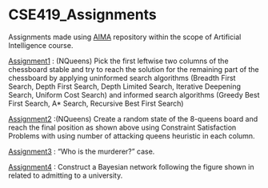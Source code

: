 # CSE419_Assignments 

Assignments made using  [AIMA](https://github.com/aimacode/aima-java) repository within the scope of Artificial Intelligence course.


[Assignment1](https://github.com/ececsk/CSE419_Assignments/blob/main/Assigment1.java) : (NQueens) Pick the first leftwise two columns of the chessboard stable and try to reach the solution for the remaining part of the chessboard by applying uninformed search algorithms (Breadth First Search, Depth First Search, Depth Limited Search, Iterative Deepening Search, Uniform Cost Search) and informed search algorithms (Greedy Best First Search, A* Search, Recursive Best First Search)

[Assignment2](https://github.com/ececsk/CSE419_Assignments/blob/main/Assigment2.java) :(NQueens) Create a random state of the 8-queens board and reach the final position as shown above using Constraint Satisfaction Problems with using number of attacking queens heuristic in each column.

[Assignment3](https://github.com/ececsk/CSE419_Assignments/blob/main/Assigment3.java) : “Who is the murderer?” case.

[Assignment4](https://github.com/ececsk/CSE419_Assignments/blob/main/Assignment4.java) : Construct a Bayesian network following the figure shown in related to admitting to a university.
